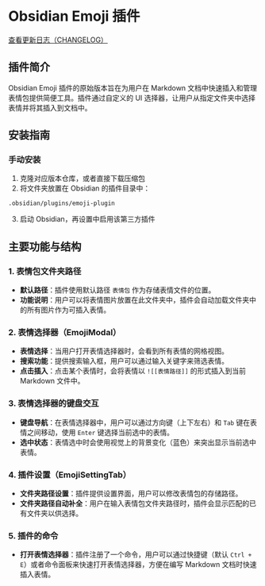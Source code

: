 # Obsidian Emoji 插件

[查看更新日志（CHANGELOG）](./CHANGELOG.md)

## 插件简介

Obsidian Emoji 插件的原始版本旨在为用户在 Markdown 文档中快速插入和管理表情包提供简便工具。插件通过自定义的 UI 选择器，让用户从指定文件夹中选择表情并将其插入到文档中。

## 安装指南

### 手动安装
1. 克隆对应版本仓库，或者直接下载压缩包
2. 将文件夹放置在 Obsidian 的插件目录中：
```
.obsidian/plugins/emoji-plugin
```
3. 启动 Obsidian，再设置中启用该第三方插件

## 主要功能与结构

### 1. 表情包文件夹路径
- **默认路径**：插件使用默认路径 `表情包` 作为存储表情文件的位置。
- **功能说明**：用户可以将表情图片放置在此文件夹中，插件会自动加载文件夹中的所有图片作为可插入表情。

### 2. 表情选择器（EmojiModal）
- **表情选择**：当用户打开表情选择器时，会看到所有表情的网格视图。
- **搜索功能**：提供搜索输入框，用户可以通过输入关键字来筛选表情。
- **点击插入**：点击某个表情时，会将表情以 `![[表情路径]]` 的形式插入到当前 Markdown 文件中。

### 3. 表情选择器的键盘交互
- **键盘导航**：在表情选择器中，用户可以通过方向键（上下左右）和 `Tab` 键在表情之间移动，使用 `Enter` 键选择当前选中的表情。
- **选中状态**：表情选中时会使用视觉上的背景变化（蓝色）来突出显示当前选中表情。

### 4. 插件设置（EmojiSettingTab）
- **文件夹路径设置**：插件提供设置界面，用户可以修改表情包的存储路径。
- **文件夹路径自动补全**：用户在输入表情包文件夹路径时，插件会显示匹配的已有文件夹以供选择。

### 5. 插件的命令
- **打开表情选择器**：插件注册了一个命令，用户可以通过快捷键（默认 `Ctrl + E`）或者命令面板来快速打开表情选择器，方便在编写 Markdown 文档时快速插入表情。


